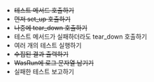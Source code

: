 - ~~테스트 메서드 호출하기~~
- ~~먼저 set_up 호출하기~~
- ~~나중에 tear_down 호출하기~~
- 테스트 메서드가 실패하더라도 tear_down 호출하기
- 여러 개의 테스트 실행하기
- ~~수집된 결과 출력하기~~
- ~~WasRun에 로그 문자열 남기기~~
- 실패한 테스트 보고하기